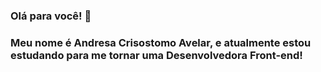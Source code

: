 ### Olá para você! 👋

### Meu nome é Andresa Crisostomo Avelar, e atualmente estou estudando para me tornar uma Desenvolvedora Front-end!


